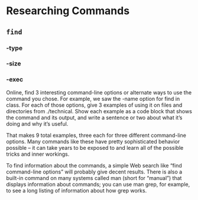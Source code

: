 # Researching Commands

## `find`
### -type

### -size <N>

### -exec <cmd>
Online, find 3 interesting command-line options or alternate ways to use the command you chose. For example, we saw the -name option for find in class. For each of those options, give 3 examples of using it on files and directories from ./technical. Show each example as a code block that shows the command and its output, and write a sentence or two about what it’s doing and why it’s useful.

That makes 9 total examples, three each for three different command-line options. Many commands like these have pretty sophisticated behavior possible – it can take years to be exposed to and learn all of the possible tricks and inner workings.

To find information about the commands, a simple Web search like “find command-line options” will probably give decent results. There is also a built-in command on many systems called man (short for “manual”) that displays information about commands; you can use man grep, for example, to see a long listing of information about how grep works.
